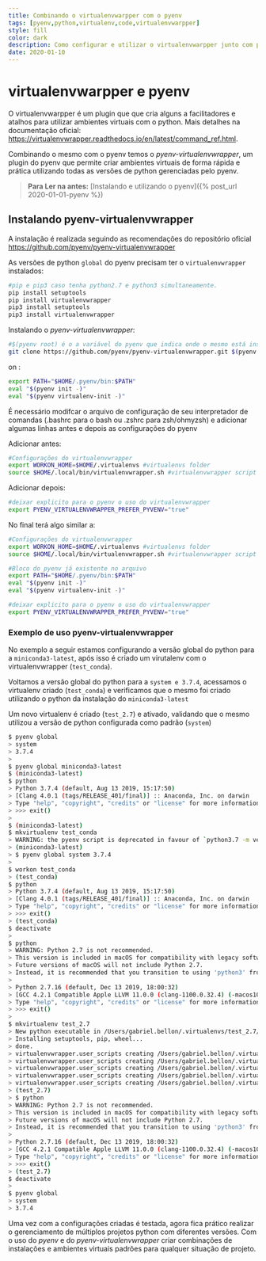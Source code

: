 ```yaml
---
title: Combinando o virtualenvwarpper com o pyenv 
tags: [pyenv,python,virtualenv,code,virtualenvwarpper]
style: fill
color: dark
description: Como configurar e utilizar o virtualenvwarpper junto com pyenv para ambientes virtuais.
date: 2020-01-10
---
```


# virtualenvwarpper e pyenv

O virtualenvwarpper é um plugin que que cria alguns a facilitadores e atalhos para utilizar ambientes virtuais com o python. Mais detalhes na documentação oficial: <https://virtualenvwrapper.readthedocs.io/en/latest/command_ref.html>.

Combinando o mesmo com o pyenv temos o _pyenv-virtualenvwrapper_, um plugin do pyenv que permite criar ambientes virtuais de forma rápida e prática utilizando todas as versões de python gerenciadas pelo pyenv.

> **Para Ler na antes:** [Instalando e utilizando o pyenv]({% post_url 2020-01-01-pyenv %})

## Instalando pyenv-virtualenvwrapper

A instalação é realizada seguindo as recomendações do repositório oficial <https://github.com/pyenv/pyenv-virtualenvwrapper>

As versões de python `global` do pyenv precisam ter o `virtualenvwrapper` instalados:

```bash
#pip e pip3 caso tenha python2.7 e python3 simultaneamente.
pip install setuptools
pip install virtualenvwrapper
pip3 install setuptools
pip3 install virtualenvwrapper
```

Instalando o _pyenv-virtualenvwrapper_:

```bash
#$(pyenv root) é o a variável do pyenv que indica onde o mesmo está instalado. 
git clone https://github.com/pyenv/pyenv-virtualenvwrapper.git $(pyenv root)/plugins/pyenv-virtualenvwrapper
```

on :
```bash
export PATH="$HOME/.pyenv/bin:$PATH"
eval "$(pyenv init -)"
eval "$(pyenv virtualenv-init -)"
```

É necessário modifcar o arquivo de configuração de seu interpretador de comandas (.bashrc para o bash ou .zshrc para zsh/ohmyzsh) e adicionar algumas linhas antes e depois as configurações do pyenv

Adicionar antes:

```bash
#Configurações do virtualenvwrapper
export WORKON_HOME=$HOME/.virtualenvs #virtualenvs folder
source $HOME/.local/bin/virtualenvwrapper.sh #virtualenvwrapper script location
```

Adicionar depois:

```bash
#deixar explicito para o pyenv o uso do virtualenvwrapper
export PYENV_VIRTUALENVWRAPPER_PREFER_PYVENV="true"
```

No final terá algo similar a:

```bash
#Configurações do virtualenvwrapper
export WORKON_HOME=$HOME/.virtualenvs #virtualenvs folder
source $HOME/.local/bin/virtualenvwrapper.sh #virtualenvwrapper script location

#Bloco do pyenv já existente no arquivo
export PATH="$HOME/.pyenv/bin:$PATH"
eval "$(pyenv init -)"
eval "$(pyenv virtualenv-init -)"

#deixar explicito para o pyenv o uso do virtualenvwrapper
export PYENV_VIRTUALENVWRAPPER_PREFER_PYVENV="true"
```

### Exemplo de uso pyenv-virtualenvwrapper

No exemplo a seguir estamos configurando a versão global do python para a `miniconda3-latest`, após isso é criado um virutalenv com o virtualenvwrapper (`test_conda`).

Voltamos a versão global do python para a `system e 3.7.4`, acessamos o virtualenv criado (`test_conda`) e verificamos que o mesmo foi criado utilizando o python da instalação do `miniconda3-latest`

Um novo virtualenv é criado (`test_2.7`) e ativado, validando que o mesmo utilizou a versão de python configurada como padrão (`system`)

```bash
$ pyenv global
> system
> 3.7.4
>
$ pyenv global miniconda3-latest
$ (miniconda3-latest) 
$ python
> Python 3.7.4 (default, Aug 13 2019, 15:17:50)
> [Clang 4.0.1 (tags/RELEASE_401/final)] :: Anaconda, Inc. on darwin
> Type "help", "copyright", "credits" or "license" for more information.
> >>> exit()
>
$ (miniconda3-latest)
$ mkvirtualenv test_conda
> WARNING: the pyenv script is deprecated in favour of `python3.7 -m venv`
> (miniconda3-latest)
> $ pyenv global system 3.7.4
>
$ workon test_conda
> (test_conda)
$ python
> Python 3.7.4 (default, Aug 13 2019, 15:17:50)
> [Clang 4.0.1 (tags/RELEASE_401/final)] :: Anaconda, Inc. on darwin
> Type "help", "copyright", "credits" or "license" for more information.
> >>> exit()
> (test_conda) 
$ deactivate
>
$ python
> WARNING: Python 2.7 is not recommended.
> This version is included in macOS for compatibility with legacy software.
> Future versions of macOS will not include Python 2.7.
> Instead, it is recommended that you transition to using 'python3' from within Terminal.
> 
> Python 2.7.16 (default, Dec 13 2019, 18:00:32)
> [GCC 4.2.1 Compatible Apple LLVM 11.0.0 (clang-1100.0.32.4) (-macos10.15-objc-s on darwin
> Type "help", "copyright", "credits" or "license" for more information.
> >>> exit()
>
$ mkvirtualenv test_2.7
> New python executable in /Users/gabriel.bellon/.virtualenvs/test_2.7/bin/python
> Installing setuptools, pip, wheel...
> done.
> virtualenvwrapper.user_scripts creating /Users/gabriel.bellon/.virtualenvs/test_2.7/bin/predeactivate
> virtualenvwrapper.user_scripts creating /Users/gabriel.bellon/.virtualenvs/test_2.7/bin/postdeactivate
> virtualenvwrapper.user_scripts creating /Users/gabriel.bellon/.virtualenvs/test_2.7/bin/preactivate
> virtualenvwrapper.user_scripts creating /Users/gabriel.bellon/.virtualenvs/test_2.7/bin/postactivate
> virtualenvwrapper.user_scripts creating /Users/gabriel.bellon/.virtualenvs/test_2.7/bin/get_env_details
> (test_2.7) 
> $ python
> WARNING: Python 2.7 is not recommended.
> This version is included in macOS for compatibility with legacy software.
> Future versions of macOS will not include Python 2.7.
> Instead, it is recommended that you transition to using 'python3' from within Terminal.
> 
> Python 2.7.16 (default, Dec 13 2019, 18:00:32)
> [GCC 4.2.1 Compatible Apple LLVM 11.0.0 (clang-1100.0.32.4) (-macos10.15-objc-s on darwin
> Type "help", "copyright", "credits" or "license" for more information.
> >>> exit()
> (test_2.7) 
$ deactivate
> 
$ pyenv global
> system
> 3.7.4
```

Uma vez com a configurações criadas é testada, agora fica prático realizar o gerenciamento de múltiplos projetos python com diferentes versões.
Com o uso do _pyenv_ e do _pyenv-virtualenvwrapper_ criar combinações de instalações e ambientes virtuais padrões para qualquer situação de projeto.
